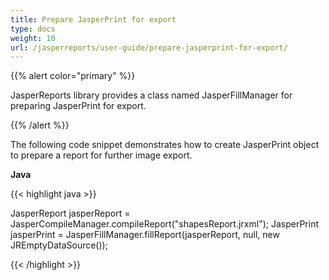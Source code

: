 ```yaml
---
title: Prepare JasperPrint for export
type: docs
weight: 10
url: /jasperreports/user-guide/prepare-jasperprint-for-export/
---
```


{{% alert color="primary" %}}

JasperReports library provides a class named JasperFillManager for preparing JasperPrint for export.

{{% /alert %}}

The following code snippet demonstrates how to create JasperPrint object to prepare a report for further image export.

**Java**

{{< highlight java >}}

JasperReport jasperReport = JasperCompileManager.compileReport("shapesReport.jrxml");
JasperPrint jasperPrint = JasperFillManager.fillReport(jasperReport, null, new JREmptyDataSource());

{{< /highlight >}}
